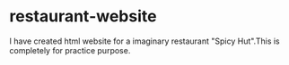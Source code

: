 # restaurant-website
I have created html website for a imaginary restaurant "Spicy Hut".This is completely for practice purpose.
